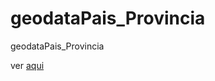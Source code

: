 # geodataPais_Provincia
geodataPais_Provincia

ver [aqui](https://galiagabrielag.github.io/geodataPais_Provincia/)
